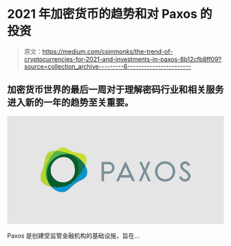 # 2021 年加密货币的趋势和对 Paxos 的投资

> 原文：<https://medium.com/coinmonks/the-trend-of-cryptocurrencies-for-2021-and-investments-in-paxos-8b12cfb8ff09?source=collection_archive---------6----------------------->

## 加密货币世界的最后一周对于理解密码行业和相关服务进入新的一年的趋势至关重要。

![](img/3564b28c8885c79c30cc6e9f6f8cd776.png)

Paxos 是创建受监管金融机构的基础设施，旨在…
